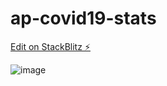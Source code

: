 # ap-covid19-stats

[Edit on StackBlitz ⚡️](https://stackblitz.com/edit/ap-covid19-stats)

![image](https://user-images.githubusercontent.com/52166824/116048643-fe7d6980-a692-11eb-807b-51c6bf4ecca1.png)
